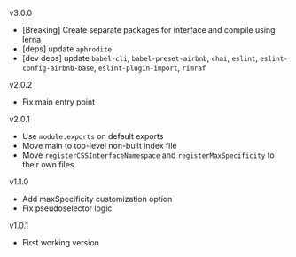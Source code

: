 v3.0.0
- [Breaking] Create separate packages for interface and compile using lerna
- [deps] update `aphrodite`
- [dev deps] update `babel-cli`, `babel-preset-airbnb`, `chai`, `eslint`, `eslint-config-airbnb-base`, `eslint-plugin-import`, `rimraf`

v2.0.2
- Fix main entry point

v2.0.1
- Use `module.exports` on default exports
- Move main to top-level non-built index file
- Move `registerCSSInterfaceNamespace` and `registerMaxSpecificity` to their own files

v1.1.0
- Add maxSpecificity customization option
- Fix pseudoselector logic

v1.0.1
- First working version

